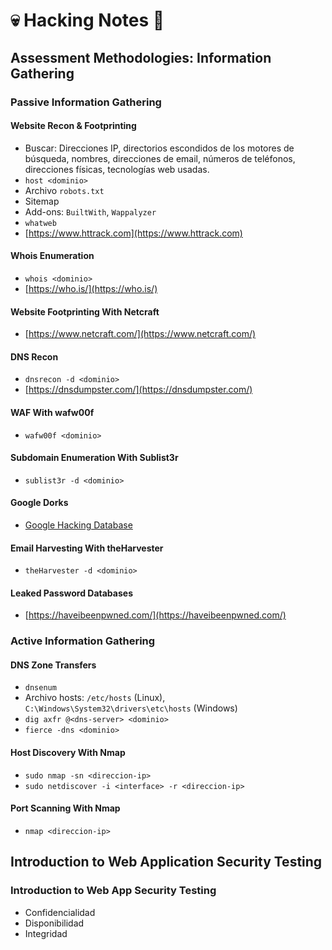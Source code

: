 # 💀 Hacking Notes 📝

## Assessment Methodologies: Information Gathering

### Passive Information Gathering

#### Website Recon & Footprinting

- Buscar: Direcciones IP, directorios escondidos de los motores de búsqueda, nombres, direcciones de email, números de teléfonos, direcciones físicas, tecnologías web usadas.
- `host <dominio>`
- Archivo `robots.txt`
- Sitemap
- Add-ons: `BuiltWith`, `Wappalyzer`
- `whatweb`
- [https://www.httrack.com](https://www.httrack.com)

#### Whois Enumeration

- `whois <dominio>`
- [https://who.is/](https://who.is/)

#### Website Footprinting With Netcraft

- [https://www.netcraft.com/](https://www.netcraft.com/)

#### DNS Recon

- `dnsrecon -d <dominio>`
- [https://dnsdumpster.com/](https://dnsdumpster.com/)

#### WAF With wafw00f

- `wafw00f <dominio>`

#### Subdomain Enumeration With Sublist3r

- `sublist3r -d <dominio>`

#### Google Dorks

- [Google Hacking Database](https://www.exploit-db.com/google-hacking-database)

#### Email Harvesting With theHarvester

- `theHarvester -d <dominio>`

#### Leaked Password Databases

- [https://haveibeenpwned.com/](https://haveibeenpwned.com/)

### Active Information Gathering

#### DNS Zone Transfers

- `dnsenum`
- Archivo hosts: `/etc/hosts` (Linux), `C:\Windows\System32\drivers\etc\hosts` (Windows)
- `dig axfr @<dns-server> <dominio>`
- `fierce -dns <dominio>`

#### Host Discovery With Nmap

- `sudo nmap -sn <direccion-ip>`
- `sudo netdiscover -i <interface> -r <direccion-ip>`
 
#### Port Scanning With Nmap

- `nmap <direccion-ip>`

## Introduction to Web Application Security Testing

### Introduction to Web App Security Testing



- Confidencialidad
- Disponibilidad
- Integridad
